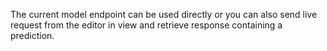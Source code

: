 The current model endpoint can be used directly or you can also send live request from the editor in view and retrieve response containing a prediction.

